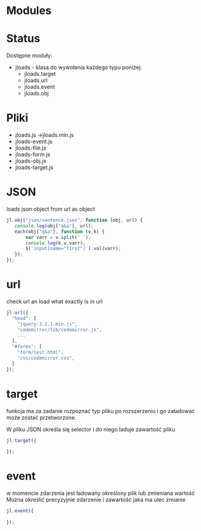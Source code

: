 # Modules

# Status
Dostępne moduły:

+ jloads - klasa do wywołania każdego typu poniżej:
    + jloads.target
    + jloads.url
    + jloads.event
    + jloads.obj


# Pliki
+ jloads.js ->jloads.min.js 
+ jloads-event.js
+ jloads-file.js
+ jloads-form.js
+ jloads-obj.js
+ jloads-target.js

# JSON
loads json object from url as object

 ```javascript [1]
jl.obj("json/sentence.json", function (obj, url) {
    console.log(obj["q&a"], url);
    each(obj["q&a"], function (v,k) {
        var varr = v.split(' ');
        console.log(k,v,varr);
        $('input[name="first"]').val(varr);
    });
});
```


# url
check url an load what exactly is in url

```javascript [3-4|8-9]
jl.url({
  "head": [
    "jquery-3.2.1.min.js",
    "codemirror/lib/codemirror.js", 
    ...
  ],
  "#forms": [
    "form/test.html",
    "css/codemirror.css",
  ]
});
```

# target
funkcja ma za zadanie rozpoznać typ pliku po rozszerzeniu i go załadować
może zostać przetworzone. 

W pliku JSON określa się selector i do niego ładuje zawartość pliku


```javascript [2]
jl.target({
   
});
```




# event

w momencie zdarzenia jest ładowany określony plik lub zmieniana wartość
Można określić precyzyjnie zdarzenie i zawartość jaka ma ulec zmianie

```javascript [2]
jl.event({
   
});
```
